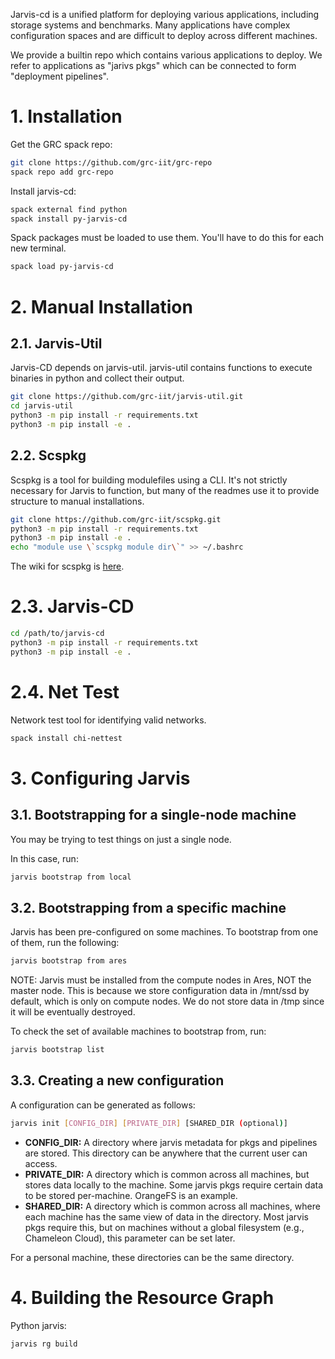 Jarvis-cd is a unified platform for deploying various applications, including
storage systems and benchmarks. Many applications have complex configuration
spaces and are difficult to deploy across different machines.

We provide a builtin repo which contains various applications to deploy.
We refer to applications as "jarivs pkgs" which can be connected to form
"deployment pipelines".

# 1. Installation

Get the GRC spack repo:
```bash
git clone https://github.com/grc-iit/grc-repo
spack repo add grc-repo
```

Install jarvis-cd:
```bash
spack external find python
spack install py-jarvis-cd
```

Spack packages must be loaded to use them.
You'll have to do this for each new terminal.
```bash
spack load py-jarvis-cd
```

# 2. Manual Installation

## 2.1. Jarvis-Util
Jarvis-CD depends on jarvis-util. jarvis-util contains functions to execute
binaries in python and collect their output.

```bash
git clone https://github.com/grc-iit/jarvis-util.git
cd jarvis-util
python3 -m pip install -r requirements.txt
python3 -m pip install -e .
```

## 2.2. Scspkg

Scspkg is a tool for building modulefiles using a CLI. It's not strictly
necessary for Jarvis to function, but many of the readmes use it to provide
structure to manual installations.

```bash
git clone https://github.com/grc-iit/scspkg.git
python3 -m pip install -r requirements.txt
python3 -m pip install -e .
echo "module use \`scspkg module dir\`" >> ~/.bashrc
```

The wiki for scspkg is [here](https://github.com/grc-iit/scspkg.git).

# 2.3. Jarvis-CD

```bash
cd /path/to/jarvis-cd
python3 -m pip install -r requirements.txt
python3 -m pip install -e .
```

# 2.4. Net Test

Network test tool for identifying valid networks.
```bash
spack install chi-nettest
```

# 3. Configuring Jarvis

## 3.1. Bootstrapping for a single-node machine

You may be trying to test things on just a single node. 

In this case, run:
```bash
jarvis bootstrap from local
```

## 3.2. Bootstrapping from a specific machine

Jarvis has been pre-configured on some machines. To bootstrap from
one of them, run the following:

```bash
jarvis bootstrap from ares
```

NOTE: Jarvis must be installed from the compute nodes in Ares, NOT the master node. This is because we store configuration data in /mnt/ssd by default, which is only on compute nodes. We do not store data in /tmp since it will be eventually destroyed.

To check the set of available machines to bootstrap from, run:
```bash
jarvis bootstrap list
```

## 3.3. Creating a new configuration

A configuration can be generated as follows:
```bash
jarvis init [CONFIG_DIR] [PRIVATE_DIR] [SHARED_DIR (optional)]
```

* **CONFIG_DIR:** A directory where jarvis metadata for pkgs and pipelines
are stored. This directory can be anywhere that the current user can access.
* **PRIVATE_DIR:** A directory which is common across all machines, but
stores data locally to the machine. Some jarvis pkgs require certain data to
be stored per-machine. OrangeFS is an example.
* **SHARED_DIR:** A directory which is common across all machines, where
each machine has the same view of data in the directory. Most jarvis pkgs
require this, but on machines without a global filesystem (e.g., Chameleon Cloud),
this parameter can be set later.

For a personal machine, these directories can be the same directory.

# 4. Building the Resource Graph

Python jarvis:
```bash
jarvis rg build
```